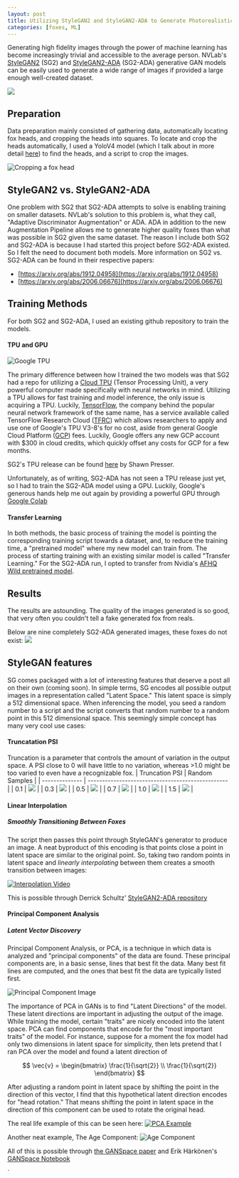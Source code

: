 ```yaml
---
layout: post
title: Utilizing StyleGAN2 and StyleGAN2-ADA to Generate Photorealistic Foxes
categories: [foxes, ML]
---
```


Generating high fidelity images through the power of machine learning has become increasingly trivial and accessible to the average person. NVLab's [StyleGAN2]() (SG2) and [StyleGAN2-ADA]() (SG2-ADA) generative GAN models can be easily used to generate a wide range of images if provided a large enough well-created dataset. 

![](../images/foxes/SG2ADA/samples.png)

## Preparation
Data preparation mainly consisted of gathering data, automatically locating fox heads, and cropping the heads into squares. To locate and crop the heads automatically, I used a YoloV4 model (which I talk about in more detail [here](https://kettukaa.github.io/fox-detection/)) to find the heads, and a script to crop the images. 

![Cropping a fox head](../images/foxes/yolo/FoxZoom.png)

## StyleGAN2 vs. StyleGAN2-ADA
One problem with SG2 that SG2-ADA attempts to solve is enabling training on smaller datasets. NVLab's solution to this problem is, what they call, "Adaptive Discriminator Augmentation" or ADA. ADA in addition to the new Augmentation Pipeline allows me to generate higher quality foxes than what was possible in SG2 given the same dataset. The reason I include both SG2 and SG2-ADA is because I had started this project before SG2-ADA existed. So I felt the need to document both models. More information on SG2 vs. SG2-ADA can be found in their respective papers:
 - [https://arxiv.org/abs/1912.04958](https://arxiv.org/abs/1912.04958)
 - [https://arxiv.org/abs/2006.06676](https://arxiv.org/abs/2006.06676)

## Training Methods
For both SG2 and SG2-ADA, I used an existing github repository to train the models.

#### TPU and GPU
![Google TPU](../images/foxes/SG2ADA/TPU.png)

The primary difference between how I trained the two models was that SG2 had a repo for utilizing a [Cloud TPU](https://cloud.google.com/tpu) (Tensor Processing Unit), a very powerful computer made specifically with neural networks in mind. Utilizing a TPU allows for fast training and model inference, the only issue is acquiring a TPU. Luckily, [TensorFlow](https://www.tensorflow.org/), the company behind the popular neural network framework of the same name, has a service available called TensorFlow Research Cloud ([TFRC](https://www.tensorflow.org/tfrc)) which allows researchers to apply and use one of Google's TPU V3-8's for no cost, aside from general Google Cloud Platform ([GCP](https://cloud.google.com/)) fees. Luckily, Google offers any new GCP account with $300 in cloud credits, which quickly offset any costs for GCP for a few months.   

SG2's TPU release can be found [here](https://github.com/shawwn/stylegan2/tree/tpu) by Shawn Presser. 

Unfortunately, as of writing, SG2-ADA has not seen a TPU release just yet, so I had to train the SG2-ADA model using a GPU. Luckily, Google's generous hands help me out again by providing a powerful GPU through [Google Colab](https://colab.research.google.com/)

#### Transfer Learning
In both methods, the basic process of training the model is pointing the corresponding training script towards a dataset, and, to reduce the training time, a "pretrained model" where my new model can train from. The process of starting training with an existing similar model is called "Transfer Learning." For the SG2-ADA run, I opted to transfer from Nvidia's [AFHQ Wild pretrained model](https://nvlabs-fi-cdn.nvidia.com/stylegan2-ada/pretrained/).

## Results
The results are astounding. The quality of the images generated is so good, that very often you couldn't tell a fake generated fox from reals. 

Below are nine completely SG2-ADA generated images, these foxes do not exist:
![](../images/foxes/SG2ADA/samples-grid1.png)

## StyleGAN features
SG comes packaged with a lot of interesting features that deserve a post all on their own (coming soon). In simple terms, SG encodes all possible output images in a representation called "Latent Space." This latent space is simply a 512 dimensional space. When inferencing the model, you seed a random number to a script and the script converts that random number to a random point in this 512 dimensional space. This seemingly simple concept has many very cool use cases:

#### Truncatation PSI
Truncation is a parameter that controls the amount of variation in the output space. A PSI close to 0 will have little to no variation, whereas >1.0 might be too varied to even have a recognizable fox. 
| Truncation PSI | Random Samples                                    |
| -------------- | ------------------------------------------------- |
| 0.1            | ![](../images/foxes/SG2ADA/Samples-Trunc-0.1.png) |
| 0.3            | ![](../images/foxes/SG2ADA/Samples-Trunc-0.3.png) |
| 0.5            | ![](../images/foxes/SG2ADA/Samples-Trunc-0.5.png) |
| 0.7            | ![](../images/foxes/SG2ADA/Samples-Trunc-0.7.png) |
| 1.0            | ![](../images/foxes/SG2ADA/Samples-Trunc-1.0.png) |
| 1.5            | ![](../images/foxes/sg2ada/Samples-Trunc-1.5.png) |



#### Linear Interpolation
##### Smoothly Transitioning Between Foxes
The script then passes this point through StyleGAN's generator to produce an image. A neat byproduct of this encoding is that points close a point in latent space are similar to the original point. So, taking two random points in latent space and _linearly interpolating_ between them creates a smooth transition between images:

[![Interpolation Video](../images/foxes/SG2ADA/VideoThumbnail.png)](https://youtu.be/P-rnhQP-4yE)

This is possible through Derrick Schultz' [StyleGAN2-ADA repository](https://github.com/dvschultz/stylegan2-ada)

#### Principal Component Analysis
##### Latent Vector Discovery

Principal Component Analysis, or PCA, is a technique in which data is analyzed and "principal components" of the data are found. These principal components are, in a basic sense, lines that best fit the data. Many best fit lines are computed, and the ones that best fit the data are typically listed first. 

![Principal Component Image](https://upload.wikimedia.org/wikipedia/commons/thumb/f/f5/GaussianScatterPCA.svg/1200px-GaussianScatterPCA.svg.png)

The importance of PCA in GANs is to find "Latent Directions" of the model. These latent directions are important in adjusting the output of the image. While training the model, certain "traits" are nicely encoded into the latent space. PCA can find components that encode for the "most important traits" of the model. For instance, suppose for a moment the fox model had only two dimensions in latent space for simplicity, then lets pretend that I ran PCA over the model and found a latent direction of 

$$
\vec{v} =
\begin{bmatrix}
\frac{1}{\sqrt{2}} \\
\frac{1}{\sqrt{2}}
\end{bmatrix}
$$

After adjusting a random point in latent space by shifting the point in the direction of this vector, I find that this hypothetical latent direction encodes for "head rotation." That means shifting the point in latent space in the direction of this component can be used to rotate the original head. 

The real life example of this can be seen here:
[![PCA Example](../images/foxes/SG2ADA/PCAVidoThumbnail.png)](https://youtu.be/APZnxVJ2wWY)

Another neat example, The Age Component:
![Age Component](../images/foxes/SG2ADA/PCAAge.png)

All of this is possible through [the GANSpace paper](https://arxiv.org/abs/2004.02546) and Erik Härkönen's [GANSpace Notebook](https://colab.research.google.com/github/harskish/ganspace/blob/master/notebooks/Ganspace_colab.ipynb)



`